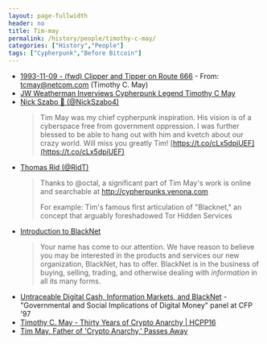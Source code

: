 ```yaml
---
layout: page-fullwidth
header: no
title: Tim-may
permalink: /history/people/timothy-c-may/
categories: ["History","People"]
tags: ["Cypherpunk","Before Bitcoin"]
---
```


* [1993-11-09 - (fwd) Clipper and Tipper on Route 666](http://mailing-list-archive.cryptoanarchy.wiki/archive/1993/11/99f4383f9733a2d139b5f7e1055546195e0dcd5b064975b63351b0c358fc704c/) - From: tcmay@netcom.com (Timothy C. May)
* [JW Weatherman Inverviews Cypherpunk Legend Timothy C May](https://sourcecrypto.pub/posts/transcripts/JW-Weatherman-Interview-Tim-May/)
* [Nick Szabo 🔑 (@NickSzabo4)](https://twitter.com/NickSzabo4/status/1074018110829555713?s=17)
  > Tim May was my chief cypherpunk inspiration. His vision is of a cyberspace free from government oppression. I was further blessed to be able to hang out with him and kvetch about our crazy world. Will miss you greatly Tim! [https://t.co/cLx5dpiUEF](https://t.co/cLx5dpiUEF)
* [Thomas Rid (@RidT)](https://twitter.com/RidT/status/1074017873943764992)
  > Thanks to @octal, a significant part of Tim May's work is online and searchable at http://cypherpunks.venona.com
  > 
  > For example: Tim's famous first articulation of "Blacknet," an concept that arguably foreshadowed Tor Hidden Services
* [Introduction to BlackNet](https://web.archive.org/web/20020730044602/http://cypherpunks.venona.com:80/date/1993/08/msg00538.html)
  > Your name has come to our attention. We have reason to believe you may be interested in the products and services our new organization, BlackNet, has to offer.
  >  BlackNet is in the business of buying, selling, trading, and otherwise dealing with *information* in all its many forms. 
* [Untraceable Digital Cash, Information Markets, and BlackNet](http://osaka.law.miami.edu/~froomkin/articles/tcmay.htm) - "Governmental and Social Implications of Digital Money" panel at CFP '97
* [Timothy C. May - Thirty Years of Crypto Anarchy | HCPP16](https://youtu.be/TdmpAy1hI8g)
* [Tim May, Father of 'Crypto Anarchy,' Passes Away](https://www.indybay.org/newsitems/2018/12/23/18819945.php)
